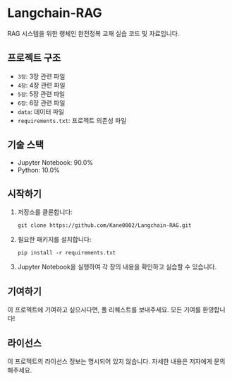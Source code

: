 # Langchain-RAG

RAG 시스템을 위한 랭체인 완전정복 교재 실습 코드 및 자료입니다.

## 프로젝트 구조

- `3장`: 3장 관련 파일
- `4장`: 4장 관련 파일
- `5장`: 5장 관련 파일
- `6장`: 6장 관련 파일
- `data`: 데이터 파일
- `requirements.txt`: 프로젝트 의존성 파일

## 기술 스택

- Jupyter Notebook: 90.0%
- Python: 10.0%

## 시작하기

1. 저장소를 클론합니다:
   ```
   git clone https://github.com/Kane0002/Langchain-RAG.git
   ```

2. 필요한 패키지를 설치합니다:
   ```
   pip install -r requirements.txt
   ```

3. Jupyter Notebook을 실행하여 각 장의 내용을 확인하고 실습할 수 있습니다.

## 기여하기

이 프로젝트에 기여하고 싶으시다면, 풀 리퀘스트를 보내주세요. 모든 기여를 환영합니다!

## 라이선스

이 프로젝트의 라이선스 정보는 명시되어 있지 않습니다. 자세한 내용은 저자에게 문의해주세요.
